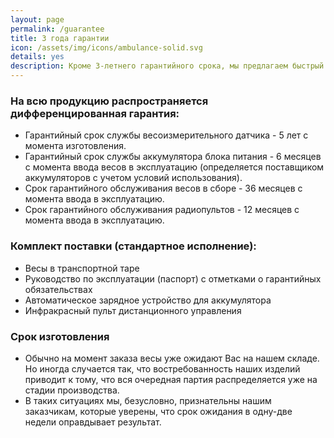 ```yaml
---
layout: page
permalink: /guarantee
title: 3 года гарантии
icon: /assets/img/icons/ambulance-solid.svg
details: yes
description: Кроме 3-летнего гарантийного срока, мы предлагаем быстрый ремонт любой сложности, в том числе и моделей, снятых с производства. Плюс - помощь в проведении обязательных ежегодных поверок, бесплатная профилактика и помощь в решении проблем в экплуатации.
---
```

<section class="service-area grey-bg pb-70 pt-60">
<div class="container">
    <div class="row">
        <div class="col-md-12">
            <div class="service-details mb-40">
                <h3>На всю продукцию распространяется дифференцированная гарантия:</h3>
                <ul>
                    <li>Гарантийный срок службы весоизмерительного датчика - 5 лет с момента изготовления.</li>
                    <li>Гарантийный срок службы аккумулятора блока питания - 6 месяцев с момента ввода весов в эксплуатацию (определяется поставщиком аккумуляторов с учетом условий использования).</li>
                    <li>Срок гарантийного обслуживания весов в сборе - 36 месяцев с момента ввода в эксплуатацию.</li>
                    <li>Срок гарантийного обслуживания радиопультов - 12 месяцев с момента ввода в эксплуатацию.</li>
                </ul>
                <h3>Комплект поставки (стандартное исполнение):</h3>
                <ul>
                    <li>Bесы в транспортной таре</li>
                    <li>Руководство по эксплуатации (паспорт) с отметками о гарантийных обязательствах</li>
                    <li>Автоматическое зарядное устройство для аккумулятора</li>
                    <li>Инфракрасный пульт дистанционного управления</li>
                </ul>
                <h3>Срок изготовления</h3>
                <ul>
                    <li>Обычно на момент заказа весы уже ожидают Вас на нашем складе. Но иногда случается так, что востребованность наших изделий приводит к тому, что вся очередная партия распределяется уже на стадии производства.</li>
                    <li>В таких ситуациях мы, безусловно, признательны нашим заказчикам, которые уверены, что срок ожидания в одну-две недели оправдывает результат.</li>
                </ul>
            </div>
        </div>
    </div>
</div>
</section>
